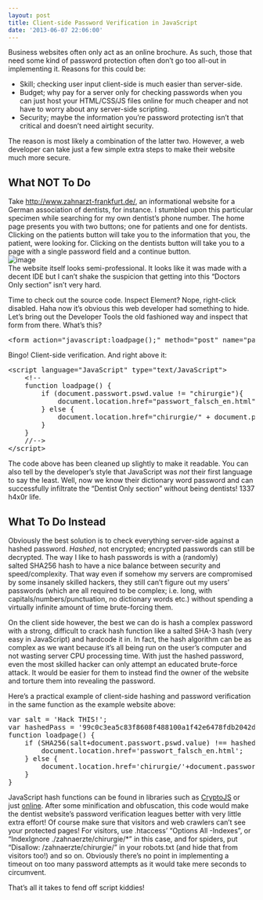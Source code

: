 ```yaml
---
layout: post
title: Client-side Password Verification in JavaScript
date: '2013-06-07 22:06:00'
---
```


Business websites often only act as an online brochure. As such, those that need some kind of password protection often don’t go too all-out in implementing it. Reasons for this could be:
<ul>
	<li><span>Skill; </span><span>checking user input client-side is much easier than server-side.</span></li>
	<li><span>Budget; why pay for a server only for checking passwords when you can just host your HTML/CSS/JS files online for much cheaper and not have to worry about any server-side scripting.</span></li>
	<li><span>Security; maybe the information you’re password protecting isn’t that critical and doesn’t need airtight security.</span></li>
</ul>
<span>The reason is most likely a combination of the latter two. However, a web developer can take just a few simple extra steps to make their website much more secure.<!--more--><!-- more --></span>
<h2><span>What NOT To Do</span></h2>
<span>Take </span><a href="http://www.zahnarzt-frankfurt.de/" target="_blank">http://www.zahnarzt-frankfurt.de/</a>, an informational website for a German association of dentists, for instance. I stumbled upon this particular specimen while searching for my own dentist’s phone number. The home page presents you with two buttons; one for patients and one for dentists. Clicking on the patients button will take you to the information that you, the patient, were looking for. Clicking on the dentists button will take you to a page with a single password field and a continue button.<span>
</span>
<div><img alt="image" src="http://media.tumblr.com/49cedc5623d61d878f5df2322e4c2101/tumblr_inline_mo1hwztwEf1qz4rgp.png" /></div>
The website itself looks semi-professional. It looks like it was made with a decent IDE but I can’t shake the suspicion that getting into this “Doctors Only section” isn’t very hard.

Time to check out the source code. Inspect Element? Nope, right-click disabled. Haha now it’s obvious this web developer had something to hide. Let’s bring out the Developer Tools the old fashioned way and inspect that form from there. What’s this?
<pre class="prettyprint">&lt;form action="javascript:loadpage();" method="post" name="passwort"&gt;</pre>
Bingo! Client-side verification. And right above it:
<pre class="prettyprint">&lt;script language="JavaScript" type="text/JavaScript"&gt;
    &lt;!--
    function loadpage() {
        if (document.passwort.pswd.value != "chirurgie"){
            document.location.href="passwort_falsch_en.html"
        } else {
            document.location.href="chirurgie/" + document.passwort.pswd.value + ".html"
        }
    }
    //--&gt;
&lt;/script&gt;</pre>
The code above has been cleaned up slightly to make it readable. You can also tell by the developer’s style that JavaScript was <em>not</em> their first language to say the least. Well, now we know their dictionary word password and can successfully infiltrate the “Dentist Only section” without being dentists! 1337 h4x0r life.
<h2>What To Do Instead</h2>
Obviously the best solution is to check everything server-side against a hashed password. <em>Hashed</em>, not encrypted; encrypted passwords can still be decrypted. The way I like to hash passwords is with a (randomly) salted SHA256 hash to have a nice balance between security and speed/complexity. That way even if somehow my servers are compromised by some insanely skilled hackers, they still can’t figure out my users’ passwords (which are all required to be complex; i.e. long, with capitals/numbers/punctuation, no dictionary words etc.) without spending a virtually infinite amount of time brute-forcing them.

On the client side however, the best we can do is hash a complex password with a strong, difficult to crack hash function like a salted SHA-3 hash (very easy in JavaScript) and hardcode it in. In fact, the hash algorithm can be as complex as we want because it’s all being run on the user’s computer and not wasting server CPU processing time. With just the hashed password, even the most skilled hacker can only attempt an educated brute-force attack. It would be easier for them to instead find the owner of the website and torture them into revealing the password.

Here’s a practical example of client-side hashing and password verification in the same function as the example website above:
<pre class="prettyprint">var salt = 'Hack THIS!';
var hashedPass = '99c0c3ea5c83f8608f488100a1f42e6478fdb2042d24dee0f1c997c75d65efad';
function loadpage() {
    if (SHA256(salt+document.passwort.pswd.value) !== hashedPass){
        document.location.href='passwort_falsch_en.html';
    } else {
        document.location.href='chirurgie/'+document.passwort.pswd.value+'.html';
    }
}</pre>
<span>JavaScript hash functions can be found in libraries such as </span><a title="CryptoJS" href="https://code.google.com/p/crypto-js/" target="_blank">CryptoJS</a><span> or just </span><a title="Webtoolkit Javascript SHA-256" href="http://www.webtoolkit.info/javascript-sha256.html" target="_blank">online</a><span>. After some minification and obfuscation, this code would make the dentist website’s password verification leagues better with very little extra effort! </span>Of course make sure that visitors and web crawlers can’t see your protected pages! For visitors, use <span>.htaccess’ “Options All -Indexes”, or “IndexIgnore</span> ./zahnaerzte/chirurgie/*<span>” in this case, and for spiders, put “</span><span>Disallow: /</span><span>zahnaerzte/chirurgie/</span><span>” in your robots.txt (and hide that from visitors too!) and so on. Obviously there’s no point in implementing a timeout on too many password attempts as it would take mere seconds to circumvent.</span>

<span>That’s all it takes to fend off script kiddies!</span>